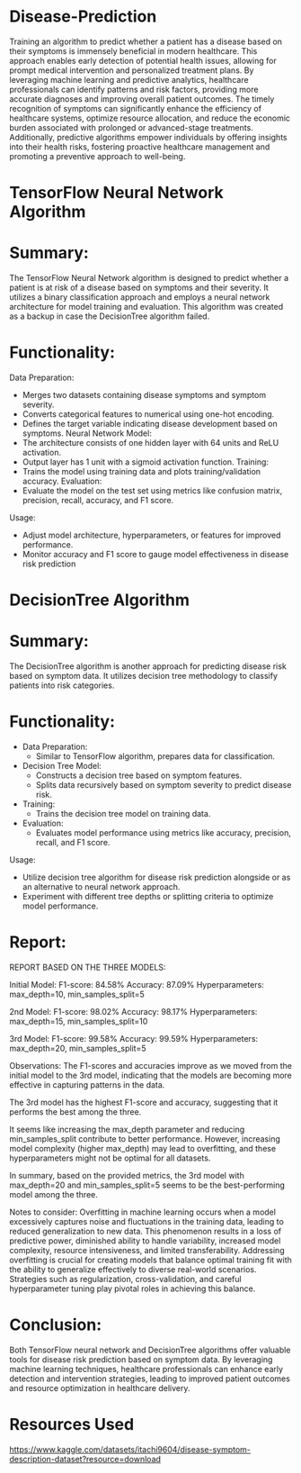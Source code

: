 # Disease-Prediction
Training an algorithm to predict whether a patient has a disease based on their symptoms is immensely beneficial in modern healthcare. This approach enables early detection of potential health issues, allowing for prompt medical intervention and personalized treatment plans. By leveraging machine learning and predictive analytics, healthcare professionals can identify patterns and risk factors, providing more accurate diagnoses and improving overall patient outcomes. The timely recognition of symptoms can significantly enhance the efficiency of healthcare systems, optimize resource allocation, and reduce the economic burden associated with prolonged or advanced-stage treatments. Additionally, predictive algorithms empower individuals by offering insights into their health risks, fostering proactive healthcare management and promoting a preventive approach to well-being.

# TensorFlow Neural Network Algorithm
# Summary:
The TensorFlow Neural Network algorithm is designed to predict whether a patient is at risk of a disease based on symptoms and their severity. It utilizes a binary classification approach and employs a neural network architecture for model training and evaluation. This algorithm was created as a backup in case the DecisionTree algorithm failed.
# Functionality:
Data Preparation:
* Merges two datasets containing disease symptoms and symptom severity.
* Converts categorical features to numerical using one-hot encoding.
* Defines the target variable indicating disease development based on symptoms.
Neural Network Model:
* The architecture consists of one hidden layer with 64 units and ReLU activation.
* Output layer has 1 unit with a sigmoid activation function.
Training:
* Trains the model using training data and plots training/validation accuracy.
Evaluation:
* Evaluate the model on the test set using metrics like confusion matrix, precision, recall, accuracy, and F1 score.
  
Usage:
* Adjust model architecture, hyperparameters, or features for improved performance.
* Monitor accuracy and F1 score to gauge model effectiveness in disease risk prediction

# DecisionTree Algorithm
# Summary:
The DecisionTree algorithm is another approach for predicting disease risk based on symptom data. It utilizes decision tree methodology to classify patients into risk categories.
# Functionality:
* Data Preparation:
  * Similar to TensorFlow algorithm, prepares data for classification.
* Decision Tree Model:
  * Constructs a decision tree based on symptom features.
  * Splits data recursively based on symptom severity to predict disease risk.
* Training:
  * Trains the decision tree model on training data.
* Evaluation:
  * Evaluates model performance using metrics like accuracy, precision, recall, and F1 score.

Usage:
* Utilize decision tree algorithm for disease risk prediction alongside or as an alternative to neural network approach.
* Experiment with different tree depths or splitting criteria to optimize model performance.

# Report:
REPORT BASED ON THE THREE MODELS:

Initial Model:
F1-score: 84.58%
Accuracy: 87.09%
Hyperparameters: max_depth=10, min_samples_split=5

2nd Model:
F1-score: 98.02%
Accuracy: 98.17%
Hyperparameters: max_depth=15, min_samples_split=10

3rd Model:
F1-score: 99.58%
Accuracy: 99.59%
Hyperparameters: max_depth=20, min_samples_split=5

Observations:
The F1-scores and accuracies improve as we moved from the initial model to the 3rd model, indicating that the models are becoming more effective in capturing patterns in the data.

The 3rd model has the highest F1-score and accuracy, suggesting that it performs the best among the three.

It seems like increasing the max_depth parameter and reducing min_samples_split contribute to better performance. However, increasing model complexity (higher max_depth) may lead to overfitting, and these hyperparameters might not be optimal for all datasets.

In summary, based on the provided metrics, the 3rd model with max_depth=20 and min_samples_split=5 seems to be the best-performing model among the three.


Notes to consider: Overfitting in machine learning occurs when a model excessively captures noise and fluctuations in the training data, leading to reduced generalization to new data. This phenomenon results in a loss of predictive power, diminished ability to handle variability, increased model complexity, resource intensiveness, and limited transferability. Addressing overfitting is crucial for creating models that balance optimal training fit with the ability to generalize effectively to diverse real-world scenarios. Strategies such as regularization, cross-validation, and careful hyperparameter tuning play pivotal roles in achieving this balance.

# Conclusion:
Both TensorFlow neural network and DecisionTree algorithms offer valuable tools for disease risk prediction based on symptom data. By leveraging machine learning techniques, healthcare professionals can enhance early detection and intervention strategies, leading to improved patient outcomes and resource optimization in healthcare delivery.

# Resources Used
https://www.kaggle.com/datasets/itachi9604/disease-symptom-description-dataset?resource=download
